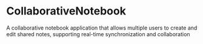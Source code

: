 # CollaborativeNotebook
 A collaborative notebook application that allows multiple users to create and edit shared notes, supporting real-time synchronization and collaboration
